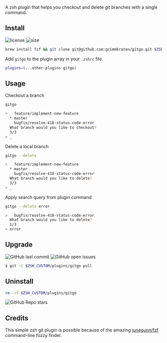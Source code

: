A zsh plugin that helps you checkout and delete git branches with a single command.

## Install

![license](https://img.shields.io/github/license/grimmbraten/gitgo?style=flat&color=blue)
![size](https://img.shields.io/github/repo-size/grimmbraten/gitgo?style=flat&color=blue)

```bash
brew install fzf && git clone git@github.com:grimmbraten/gitgo.git $ZSH_CUSTOM/plugins/gitgo
```

Add `gitgo` to the plugin array in your `.zshrc` file.

```bash
plugins=(...other-plugins gitgo)
```

## Usage

Checkout a branch

```bash
gitgo

>   feature/implement-new-feature
  * master
    bugfix/resolve-418-status-code-error
  What branch would you like to checkout?
  3/3
> _
```

Delete a local branch

```bash
gitgo --delete

>   feature/implement-new-feature
  * master
    bugfix/resolve-418-status-code-error
  What branch would you like to delete?
  3/3
> _
```

Apply search query from plugin command

```bash
gitgo --delete error

>   bugfix/resolve-418-status-code-error
  What branch would you like to delete?
  1/3
> error
```

## Upgrade

![GitHub last commit](https://img.shields.io/github/last-commit/grimmbraten/gitgo?style=flat&color=blue)
![GitHub open issues](https://img.shields.io/github/issues-raw/grimmbraten/gitgo?style=flat&color=blue)

```bash
$ git -C $ZSH_CUSTOM/plugins/gitgo pull
```

## Uninstall

```bash
rm -rf $ZSH_CUSTOM/plugins/gitgo
```

![GitHub Repo stars](https://img.shields.io/github/stars/grimmbraten/gitgo?style=social)

## Credits

This simple zsh git plugin is possible because of the amazing [junegunn/fzf](https://github.com/junegunn/fzf) command-line fuzzy finder.

